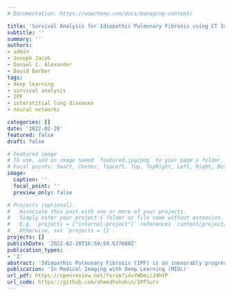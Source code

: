 ```yaml
---
# Documentation: https://wowchemy.com/docs/managing-content/

title: 'Survival Analysis for Idiopathic Pulmonary Fibrosis using CT Images and Incomplete Clinical Data'
subtitle: ''
summary: ''
authors:
- admin
- Joseph Jacob
- Daniel C. Alexander
- David Barber
tags:
- deep learning
- survival analysis
- IPF
- interstitial lung diseases
- neural networks

categories: []
date: '2022-02-28'
featured: false
draft: false

# Featured image
# To use, add an image named `featured.jpg/png` to your page's folder.
# Focal points: Smart, Center, TopLeft, Top, TopRight, Left, Right, BottomLeft, Bottom, BottomRight.
image:
  caption: ''
  focal_point: ''
  preview_only: false

# Projects (optional).
#   Associate this post with one or more of your projects.
#   Simply enter your project's folder or file name without extension.
#   E.g. `projects = ["internal-project"]` references `content/project/deep-learning/index.md`.
#   Otherwise, set `projects = []`.
projects: []
publishDate: '2022-02-28T16:59:59.637688Z'
publication_types:
- '1'
abstract: 'Idiopathic Pulmonary Fibrosis (IPF) is an inexorably progressive fibrotic lung disease with a variable and unpredictable rate of progression. CT scans of the lungs inform clinical assessment of IPF patients and contain pertinent information related to disease progression. In this work, we propose a multi-modal method that uses neural networks and memory banks to predict the survival of IPF patients using clinical and imaging data. The majority of clinical IPF patient records have missing data (e.g. missing lung function tests). To this end, we propose a probabilistic model that captures the dependencies between the observed clinical variables and imputes missing ones. This principled approach to missing data imputation can be naturally combined with a deep survival analysis model. We show that the proposed framework yields significantly better survival analysis results than baselines in terms of concordance index and integrated Brier score. Our work also provides insights into novel image-based biomarkers that are linked to mortality.'
publication: 'In Medical Imaging with Deep Learning (MIDL)'
url_pdf: https://openreview.net/forum?id=YWDmiiJ4hYP
url_code: https://github.com/ahmedhshahin/IPFSurv
---
```

